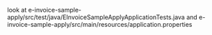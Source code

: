look at 
e-invoice-sample-apply/src/test/java/EInvoiceSampleApplyApplicationTests.java
and 
e-invoice-sample-apply/src/main/resources/application.properties